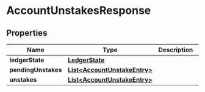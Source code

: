 

# AccountUnstakesResponse


## Properties

Name | Type | Description | Notes
------------ | ------------- | ------------- | -------------
**ledgerState** | [**LedgerState**](LedgerState.md) |  | 
**pendingUnstakes** | [**List&lt;AccountUnstakeEntry&gt;**](AccountUnstakeEntry.md) |  | 
**unstakes** | [**List&lt;AccountUnstakeEntry&gt;**](AccountUnstakeEntry.md) |  | 



